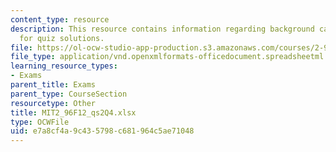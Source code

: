 ```yaml
---
content_type: resource
description: This resource contains information regarding background calculations
  for quiz solutions.
file: https://ol-ocw-studio-app-production.s3.amazonaws.com/courses/2-96-management-in-engineering-fall-2012/e7a8cf4a9c435798c681964c5ae71048_MIT2_96F12_qs2Q4.xlsx
file_type: application/vnd.openxmlformats-officedocument.spreadsheetml.sheet
learning_resource_types:
- Exams
parent_title: Exams
parent_type: CourseSection
resourcetype: Other
title: MIT2_96F12_qs2Q4.xlsx
type: OCWFile
uid: e7a8cf4a-9c43-5798-c681-964c5ae71048
---
```

